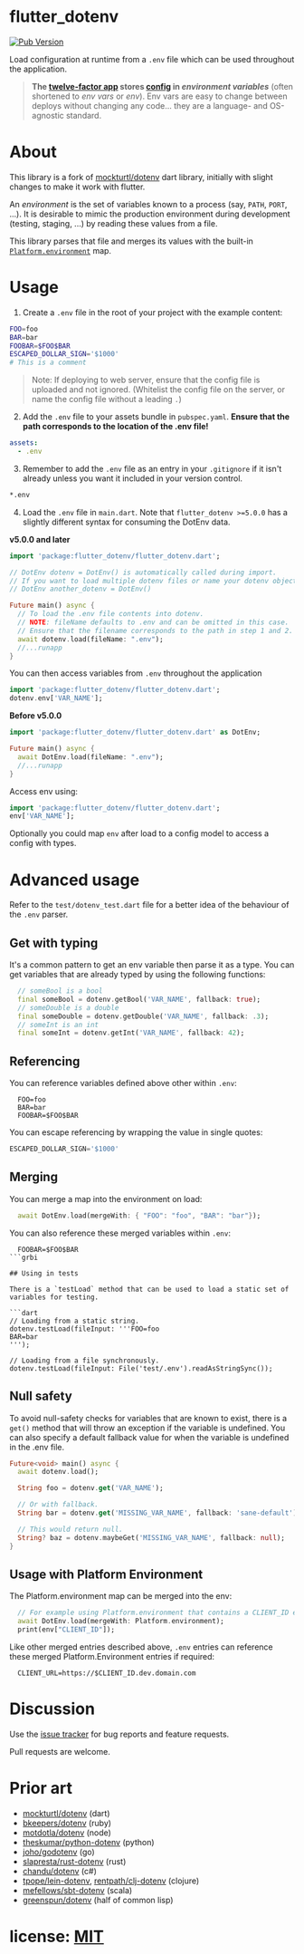 # flutter_dotenv

[![Pub Version][pub-badge]][pub]

[pub]: https://pub.dartlang.org/packages/flutter_dotenv
[pub-badge]: https://img.shields.io/pub/v/flutter_dotenv.svg

Load configuration at runtime from a `.env` file which can be used throughout the application.

> **The [twelve-factor app][12fa] stores [config][cfg] in _environment variables_**
> (often shortened to _env vars_ or _env_). Env vars are easy to change
> between deploys without changing any code... they are a language- and
> OS-agnostic standard.

[12fa]: https://www.12factor.net
[cfg]: https://12factor.net/config

# About

This library is a fork of [mockturtl/dotenv] dart library, initially with slight changes to make it work with flutter.

[mockturtl/dotenv]: https://pub.dartlang.org/packages/dotenv

An _environment_ is the set of variables known to a process (say, `PATH`, `PORT`, ...).
It is desirable to mimic the production environment during development (testing,
staging, ...) by reading these values from a file.

This library parses that file and merges its values with the built-in
[`Platform.environment`][docs-io] map.

[docs-io]: https://api.dartlang.org/apidocs/channels/stable/dartdoc-viewer/dart:io.Platform#id_environment

# Usage

1. Create a `.env` file in the root of your project with the example content:

```sh
FOO=foo
BAR=bar
FOOBAR=$FOO$BAR
ESCAPED_DOLLAR_SIGN='$1000'
# This is a comment
```

> Note: If deploying to web server, ensure that the config file is uploaded and not ignored. (Whitelist the config file on the server, or name the config file without a leading `.`)

2. Add the `.env` file to your assets bundle in `pubspec.yaml`. **Ensure that the path corresponds to the location of the .env file!**

```yml
assets:
  - .env
```

3. Remember to add the `.env` file as an entry in your `.gitignore` if it isn't already unless you want it included in your version control.

```txt
*.env
```

4. Load the `.env` file in `main.dart`. Note that `flutter_dotenv >=5.0.0` has a slightly different syntax for consuming the DotEnv data.

**v5.0.0 and later**

```dart
import 'package:flutter_dotenv/flutter_dotenv.dart';

// DotEnv dotenv = DotEnv() is automatically called during import.
// If you want to load multiple dotenv files or name your dotenv object differently, you can do the following and import the singleton into the relavant files:
// DotEnv another_dotenv = DotEnv()

Future main() async {
  // To load the .env file contents into dotenv.
  // NOTE: fileName defaults to .env and can be omitted in this case.
  // Ensure that the filename corresponds to the path in step 1 and 2.
  await dotenv.load(fileName: ".env");
  //...runapp
}
```

You can then access variables from `.env` throughout the application

```dart
import 'package:flutter_dotenv/flutter_dotenv.dart';
dotenv.env['VAR_NAME'];
```

**Before v5.0.0**

```dart
import 'package:flutter_dotenv/flutter_dotenv.dart' as DotEnv;

Future main() async {
  await DotEnv.load(fileName: ".env");
  //...runapp
}
```

Access env using:

```dart
import 'package:flutter_dotenv/flutter_dotenv.dart';
env['VAR_NAME'];
```

Optionally you could map `env` after load to a config model to access a config with types.

# Advanced usage

Refer to the `test/dotenv_test.dart` file for a better idea of the behaviour of the `.env` parser.


## Get with typing

It's a common pattern to get an env variable then parse it as a type. You can get variables that are already typed by using the following functions:

```dart
  // someBool is a bool
  final someBool = dotenv.getBool('VAR_NAME', fallback: true);
  // someDouble is a double
  final someDouble = dotenv.getDouble('VAR_NAME', fallback: .3);
  // someInt is an int
  final someInt = dotenv.getInt('VAR_NAME', fallback: 42);
```

## Referencing

You can reference variables defined above other within `.env`:

```
  FOO=foo
  BAR=bar
  FOOBAR=$FOO$BAR
```

You can escape referencing by wrapping the value in single quotes:

```dart
ESCAPED_DOLLAR_SIGN='$1000'
```

## Merging

You can merge a map into the environment on load:

```dart
  await DotEnv.load(mergeWith: { "FOO": "foo", "BAR": "bar"});
```

You can also reference these merged variables within `.env`:

```
  FOOBAR=$FOO$BAR
```grbi

## Using in tests

There is a `testLoad` method that can be used to load a static set of variables for testing.

```dart
// Loading from a static string.
dotenv.testLoad(fileInput: '''FOO=foo
BAR=bar
''');

// Loading from a file synchronously.
dotenv.testLoad(fileInput: File('test/.env').readAsStringSync());
```

## Null safety

To avoid null-safety checks for variables that are known to exist, there is a `get()` method that
will throw an exception if the variable is undefined. You can also specify a default fallback 
value for when the variable is undefined in the .env file.

```dart
Future<void> main() async {
  await dotenv.load();

  String foo = dotenv.get('VAR_NAME');

  // Or with fallback.
  String bar = dotenv.get('MISSING_VAR_NAME', fallback: 'sane-default');

  // This would return null.
  String? baz = dotenv.maybeGet('MISSING_VAR_NAME', fallback: null);
}
```

## Usage with Platform Environment

The Platform.environment map can be merged into the env:

```dart
  // For example using Platform.environment that contains a CLIENT_ID entry
  await DotEnv.load(mergeWith: Platform.environment);
  print(env["CLIENT_ID"]);
```

Like other merged entries described above, `.env` entries can reference these merged Platform.Environment entries if required:

```
  CLIENT_URL=https://$CLIENT_ID.dev.domain.com
```

# Discussion

Use the [issue tracker][tracker] for bug reports and feature requests.

Pull requests are welcome.

[tracker]: https://github.com/java-james/flutter_dotenv/issues

# Prior art

[flutter_dotenv]: https://pub.dartlang.org/packages/dotenv

- [mockturtl/dotenv][] (dart)
- [bkeepers/dotenv][] (ruby)
- [motdotla/dotenv][] (node)
- [theskumar/python-dotenv][] (python)
- [joho/godotenv][] (go)
- [slapresta/rust-dotenv][] (rust)
- [chandu/dotenv][] (c#)
- [tpope/lein-dotenv][], [rentpath/clj-dotenv][] (clojure)
- [mefellows/sbt-dotenv][] (scala)
- [greenspun/dotenv][] (half of common lisp)

[mockturtl/dotenv]: https://pub.dartlang.org/packages/dotenv
[bkeepers/dotenv]: https://github.com/bkeepers/dotenv
[motdotla/dotenv]: https://github.com/motdotla/dotenv
[theskumar/python-dotenv]: https://github.com/theskumar/python-dotenv
[joho/godotenv]: https://github.com/joho/godotenv
[slapresta/rust-dotenv]: https://github.com/slapresta/rust-dotenv
[chandu/dotenv]: https://github.com/Chandu/DotEnv
[tpope/lein-dotenv]: https://github.com/tpope/lein-dotenv
[rentpath/clj-dotenv]: https://github.com/rentpath/clj-dotenv
[mefellows/sbt-dotenv]: https://github.com/mefellows/sbt-dotenv
[greenspun/dotenv]: https://www.youtube.com/watch?v=pUjJU8Bbn3g

# license: [MIT](LICENSE)
